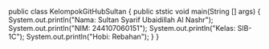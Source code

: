 public class KelompokGitHubSultan {
   public ststic void main(String [] args) {
       System.out.println("Nama: Sultan Syarif Ubaidillah Al Nashr");
       System.out.println("NIM: 244107060151");
       System.out.println("Kelas: SIB-1C");
       System.out.println("Hobi: Rebahan");
   }
}
